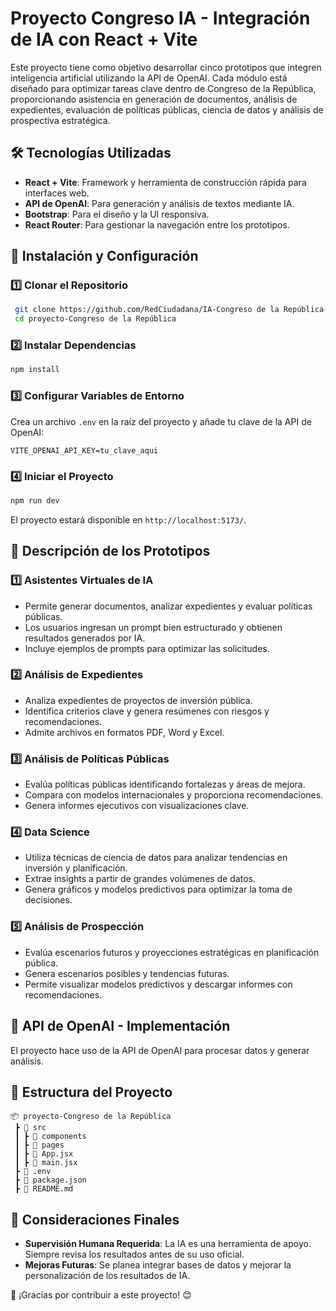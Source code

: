 # Proyecto Congreso IA - Integración de IA con React + Vite

Este proyecto tiene como objetivo desarrollar cinco prototipos que integren inteligencia artificial utilizando la API de OpenAI. Cada módulo está diseñado para optimizar tareas clave dentro de Congreso de la República, proporcionando asistencia en generación de documentos, análisis de expedientes, evaluación de políticas públicas, ciencia de datos y análisis de prospectiva estratégica.

## 🛠 Tecnologías Utilizadas

- **React + Vite**: Framework y herramienta de construcción rápida para interfaces web.
- **API de OpenAI**: Para generación y análisis de textos mediante IA.
- **Bootstrap**: Para el diseño y la UI responsiva.
- **React Router**: Para gestionar la navegación entre los prototipos.

## 📌 Instalación y Configuración

### 1️⃣ Clonar el Repositorio
```bash
 git clone https://github.com/RedCiudadana/IA-Congreso de la República-REACT
 cd proyecto-Congreso de la República
```

### 2️⃣ Instalar Dependencias
```bash
npm install
```

### 3️⃣ Configurar Variables de Entorno
Crea un archivo `.env` en la raíz del proyecto y añade tu clave de la API de OpenAI:
```env
VITE_OPENAI_API_KEY=tu_clave_aqui
```

### 4️⃣ Iniciar el Proyecto
```bash
npm run dev
```

El proyecto estará disponible en `http://localhost:5173/`.

## 📢 Descripción de los Prototipos

### **1️⃣ Asistentes Virtuales de IA**
- Permite generar documentos, analizar expedientes y evaluar políticas públicas.
- Los usuarios ingresan un prompt bien estructurado y obtienen resultados generados por IA.
- Incluye ejemplos de prompts para optimizar las solicitudes.

### **2️⃣ Análisis de Expedientes**
- Analiza expedientes de proyectos de inversión pública.
- Identifica criterios clave y genera resúmenes con riesgos y recomendaciones.
- Admite archivos en formatos PDF, Word y Excel.

### **3️⃣ Análisis de Políticas Públicas**
- Evalúa políticas públicas identificando fortalezas y áreas de mejora.
- Compara con modelos internacionales y proporciona recomendaciones.
- Genera informes ejecutivos con visualizaciones clave.

### **4️⃣ Data Science**
- Utiliza técnicas de ciencia de datos para analizar tendencias en inversión y planificación.
- Extrae insights a partir de grandes volúmenes de datos.
- Genera gráficos y modelos predictivos para optimizar la toma de decisiones.

### **5️⃣ Análisis de Prospección**
- Evalúa escenarios futuros y proyecciones estratégicas en planificación pública.
- Genera escenarios posibles y tendencias futuras.
- Permite visualizar modelos predictivos y descargar informes con recomendaciones.

## 🔗 API de OpenAI - Implementación
El proyecto hace uso de la API de OpenAI para procesar datos y generar análisis.

## 📂 Estructura del Proyecto
```
📦 proyecto-Congreso de la República
 ┣ 📂 src
 ┃ ┣ 📂 components
 ┃ ┣ 📂 pages
 ┃ ┣ 📜 App.jsx
 ┃ ┣ 📜 main.jsx
 ┣ 📜 .env
 ┣ 📜 package.json
 ┣ 📜 README.md
```

## 📌 Consideraciones Finales
- **Supervisión Humana Requerida**: La IA es una herramienta de apoyo. Siempre revisa los resultados antes de su uso oficial.
- **Mejoras Futuras**: Se planea integrar bases de datos y mejorar la personalización de los resultados de IA.

📢 ¡Gracias por contribuir a este proyecto! 😊

